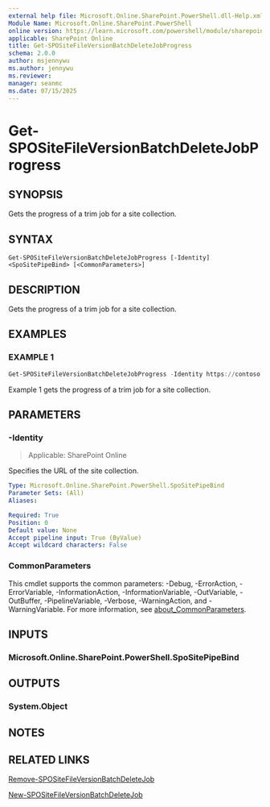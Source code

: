 ```yaml
---
external help file: Microsoft.Online.SharePoint.PowerShell.dll-Help.xml
Module Name: Microsoft.Online.SharePoint.PowerShell
online version: https://learn.microsoft.com/powershell/module/sharepoint-online/get-spositefileversionbatchdeletejobprogress
applicable: SharePoint Online
title: Get-SPOSiteFileVersionBatchDeleteJobProgress
schema: 2.0.0
author: msjennywu
ms.author: jennywu
ms.reviewer:
manager: seanmc
ms.date: 07/15/2025
---
```


# Get-SPOSiteFileVersionBatchDeleteJobProgress

## SYNOPSIS

Gets the progress of a trim job for a site collection.

## SYNTAX

```
Get-SPOSiteFileVersionBatchDeleteJobProgress [-Identity] <SpoSitePipeBind> [<CommonParameters>]
```

## DESCRIPTION

Gets the progress of a trim job for a site collection.

## EXAMPLES

### EXAMPLE 1

```powershell
Get-SPOSiteFileVersionBatchDeleteJobProgress -Identity https://contoso.sharepoint.com/sites/site1
```

Example 1 gets the progress of a trim job for a site collection.

## PARAMETERS

### -Identity

> Applicable: SharePoint Online

Specifies the URL of the site collection.

```yaml
Type: Microsoft.Online.SharePoint.PowerShell.SpoSitePipeBind
Parameter Sets: (All)
Aliases:

Required: True
Position: 0
Default value: None
Accept pipeline input: True (ByValue)
Accept wildcard characters: False
```

### CommonParameters

This cmdlet supports the common parameters: -Debug, -ErrorAction, -ErrorVariable, -InformationAction, -InformationVariable, -OutVariable, -OutBuffer, -PipelineVariable, -Verbose, -WarningAction, and -WarningVariable. For more information, see [about_CommonParameters](https://go.microsoft.com/fwlink/?LinkID=113216).

## INPUTS

### Microsoft.Online.SharePoint.PowerShell.SpoSitePipeBind

## OUTPUTS

### System.Object

## NOTES

## RELATED LINKS

[Remove-SPOSiteFileVersionBatchDeleteJob](Remove-SPOSiteFileVersionBatchDeleteJob.md)

[New-SPOSiteFileVersionBatchDeleteJob](New-SPOSiteFileVersionBatchDeleteJob.md)
